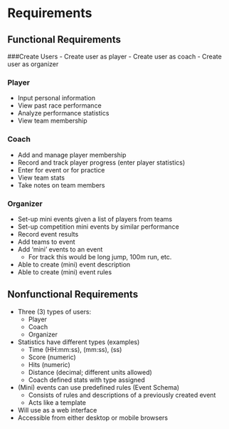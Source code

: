 # Requirements

## Functional Requirements

###Create Users
    - Create user as player
    - Create user as coach
    - Create user as organizer

### Player 
- Input personal information
- View past race performance
- Analyze performance statistics
- View team membership

### Coach
- Add and manage player membership
- Record and track player progress (enter player statistics)
- Enter for event or for practice
- View team stats
- Take notes on team members

### Organizer
- Set-up mini events given a list of players from teams
- Set-up competition mini events by similar performance
- Record event results
- Add teams to event
- Add ‘mini’ events to an event
    - For track this would be long jump, 100m run, etc.
- Able to create (mini) event description
- Able to create (mini) event rules

## Nonfunctional Requirements
- Three (3) types of users:
    - Player
    - Coach
    - Organizer
- Statistics have different types (examples)
    - Time (HH:mm:ss), (mm:ss), (ss)
    - Score (numeric)
    - Hits (numeric)
    - Distance (decimal; different units allowed)
    - Coach defined stats with type assigned
- (Mini) events can use predefined rules (Event Schema)
    - Consists of rules and descriptions of a previously created event
    - Acts like a template
- Will use as a web interface
- Accessible from either desktop or mobile browsers